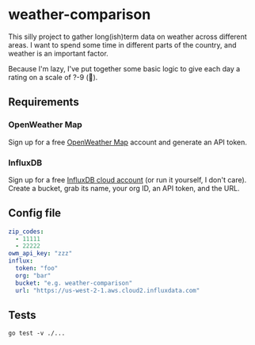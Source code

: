 # weather-comparison

This silly project to gather long(ish)term data on weather across different areas. I want to spend some time in different parts of the country, and weather is an important factor.

Because I'm lazy, I've put together some basic logic to give each day a rating on a scale of ?-9 (:shrug:).  

## Requirements

### OpenWeather Map

Sign up for a free [OpenWeather Map](https://openweathermap.org/api) account and generate an API token.

### InfluxDB

Sign up for a free [InfluxDB cloud account](https://cloud2.influxdata.com/signup) (or run it yourself, I don't care). Create a bucket, grab its name, your org ID, an API token, and the URL.

## Config file

```yaml
zip_codes:
  - 11111
  - 22222
owm_api_key: "zzz"
influx:
  token: "foo"
  org: "bar"
  bucket: "e.g. weather-comparison"
  url: "https://us-west-2-1.aws.cloud2.influxdata.com"
```

## Tests

`go test -v ./...`
